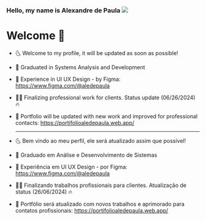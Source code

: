 ### Hello, my name is Alexandre de Paula <img src="https://img.icons8.com/arcade/32/000000/pizza.png"/>

<h1> Welcome 💎 </h1>

- 🌜 Welcome to my profile, it will be updated as soon as possible!
- 🥇 Graduated in Systems Analysis and Development
- 🎨 Experience in UI UX Design - by Figma: https://www.figma.com/@aledepaula
- 🧑‍🏭 Finalizing professional work for clients. Status update (06/26/2024) 🔥
- 📝 Portfolio will be updated with new work and improved for professional contacts: https://portifolioaledepaula.web.app/

  <hr>
- 🌜 Bem vindo ao meu perfil, ele será atualizado assim que possível!
- 🥇 Graduado em Análise e Desenvolvimento de Sistemas
- 🎨 Experiência em UI UX Design - por Figma: https://www.figma.com/@aledepaula
- 🧑‍🏭 Finalizando trabalhos profissionais para clientes. Atualização de status (26/06/2024) 🔥
- 📝 Portfólio será atualizado com novos trabalhos e aprimorado para contatos profissionais: https://portifolioaledepaula.web.app/
